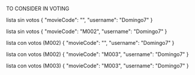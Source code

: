 TO CONSIDER IN VOTING

lista sin votos
{
"movieCode": "",
"username": "Domingo7"
}

lista sin votos
{
"movieCode": "M002",
"username": "Domingo7"
}


lista con votos (M002)
{
"movieCode": "",
"username": "Domingo7"
}

lista con votos (M002)
{
"movieCode": "M003",
"username": "Domingo7"
}

lista con votos (M003)
{
"movieCode": "M003",
"username": "Domingo7"
}
